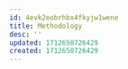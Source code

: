 ```yaml
---
id: 4evk2eobrhbx4fkyjw1wene
title: Methodology
desc: ''
updated: 1712650726429
created: 1712650726429
---
```

